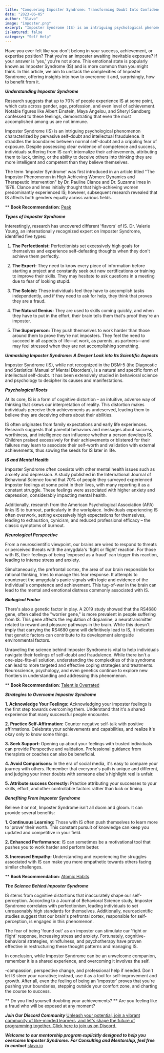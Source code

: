 ```yaml
---
title: "Conquering Imposter Syndrome: Transforming Doubt Into Confidence"
date: "2023-06-05"
author: "Slavo"
image: "imposter.png"
excerpt: "Imposter Syndrome (IS) is an intriguing psychological phenomenon characterized by pervasive self-doubt and intellectual fraudulence..."
isFeatured: false
category: "Self Help"
---
```


Have you ever felt like you don't belong in your success, achievement, or expertise position? That you're an imposter awaiting inevitable exposure? If your answer is 'yes,' you're not alone. This emotional state is popularly known as Imposter Syndrome (IS) and is more common than you might think. In this article, we aim to unstack the complexities of Imposter Syndrome, offering insights into how to overcome it and, surprisingly, how to benefit from it.

**_Understanding Imposter Syndrome_**

Research suggests that up to 70% of people experience IS at some point, which cuts across gender, age, profession, and even level of achievement. Notable figures like Albert Einstein, Maya Angelou, and Sheryl Sandberg confessed to these feelings, demonstrating that even the most accomplished among us are not immune.

Imposter Syndrome (IS) is an intriguing psychological phenomenon characterized by pervasive self-doubt and intellectual fraudulence. It straddles the boundaries between normal self-doubt and a crippling fear of exposure. Despite possessing clear evidence of competence and success, individuals suffering from IS can't internalize their achievements, attributing them to luck, timing, or the ability to deceive others into thinking they are more intelligent and competent than they believe themselves.

The term 'Imposter Syndrome' was first introduced in an article titled "The Impostor Phenomenon in High Achieving Women: Dynamics and Therapeutic Intervention" by Dr. Pauline Clance and Dr. Suzanne Imes in 1978. Clance and Imes initially thought that high-achieving women predominantly experienced IS; however, subsequent research revealed that IS affects both genders equally across various fields.

\*\* **Book Recommendation**: [Peak](https://amzn.to/45FLNhX)

**_Types of Imposter Syndrome_**

Interestingly, research has uncovered different 'flavors' of IS. Dr. Valerie Young, an internationally recognized expert on Imposter Syndrome, identified five types:

1. **The Perfectionist:** Perfectionists set excessively high goals for themselves and experience self-defeating thoughts when they don't achieve them perfectly.

2. **The Expert:** They need to know every piece of information before starting a project and constantly seek out new certifications or training to improve their skills. They may hesitate to ask questions in a meeting due to fear of looking stupid.

3. **The Soloist:** These individuals feel they have to accomplish tasks independently, and if they need to ask for help, they think that proves they are a fraud.

4. **The Natural Genius:** They are used to skills coming quickly, and when they have to put in the effort, their brain tells them that's proof they're an imposter.

5. **The Superperson:** They push themselves to work harder than those around them to prove they're not imposters. They feel the need to succeed in all aspects of life—at work, as parents, as partners—and may feel stressed when they are not accomplishing something.

**_Unmasking Imposter Syndrome: A Deeper Look into Its Scientific Aspects_**

Imposter Syndrome (IS), while not recognized in the DSM-5 (the Diagnostic and Statistical Manual of Mental Disorders), is a natural and specific form of intellectual self-doubt. It has been extensively studied in behavioral science and psychology to decipher its causes and manifestations.

**_Psychological Roots_**

At its core, IS is a form of cognitive distortion – an intuitive, adverse way of thinking that skews our interpretation of reality. This distortion makes individuals perceive their achievements as undeserved, leading them to believe they are deceiving others about their abilities.

IS often originates from family expectations and early life experiences. Research suggests that parental behaviors and messages about success, worthiness, and intelligence can influence whether a person develops IS. Children praised excessively for their achievements or blistered for their failures may learn to associate their self-worth and validation with external achievements, thus sowing the seeds for IS later in life.

**_IS and Mental Health_**

Imposter Syndrome often coexists with other mental health issues such as anxiety and depression. A study published in the International Journal of Behavioral Science found that 70% of people they surveyed experienced imposter feelings at some point in their lives, with many reporting it as a constant struggle. These feelings were associated with higher anxiety and depression, considerably impacting mental health.

Additionally, research from the American Psychological Association (APA) links IS to burnout, particularly in the workplace. Individuals experiencing IS often overwork, setting excessively high expectations for themselves, leading to exhaustion, cynicism, and reduced professional efficacy – the classic symptoms of burnout.

**_Neurological Perspective_**

From a neuroscientific viewpoint, our brains are wired to respond to threats or perceived threats with the amygdala's 'fight or flight' reaction. For those with IS, their feelings of being 'exposed as a fraud' can trigger this reaction, leading to intense stress and anxiety.

Simultaneously, the prefrontal cortex, the area of our brain responsible for rational thinking, tries to manage this fear response. It attempts to counteract the amygdala's panic signals with logic and evidence of the individual's competence and achievement. This tug-of-war in the brain can lead to the mental and emotional distress commonly associated with IS.

**_Biological Factor_**

There's also a genetic factor in play. A 2019 study showed that the RS4680 gene, often called the "worrier gene," is more prevalent in people suffering from IS. This gene affects the regulation of dopamine, a neurotransmitter related to reward and pleasure pathways in the brain. While this doesn't imply that carrying the RS4680 gene will definitively lead to IS, it indicates that genetic factors can contribute to its development alongside environmental factors.

Unraveling the science behind Imposter Syndrome is vital to help individuals navigate their feelings of self-doubt and fraudulence. While there isn't a one-size-fits-all solution, understanding the complexities of this syndrome can lead to more targeted and effective coping strategies and treatments. Neuroscience, psychology, and even genetics continue to explore new frontiers in understanding and addressing this phenomenon.

\*\* **Book Recommendation**: [Talent is Overrated](https://amzn.to/3oF9JkT)

**_Strategies to Overcome Imposter Syndrome_**

**1. Acknowledge Your Feelings:** Acknowledging your imposter feelings is the first step towards overcoming them. Understand that it's a shared experience that many successful people encounter.

**2. Practice Self-Affirmation:** Counter negative self-talk with positive affirmations. Celebrate your achievements and capabilities, and realize it's okay only to know some things.

**3. Seek Support:** Opening up about your feelings with trusted individuals can provide Perspective and validation. Professional guidance from therapists or coaches can also be beneficial.

**4. Avoid Comparisons:** In the era of social media, it's easy to compare your journey with others. Remember that everyone's path is unique and different, and judging your inner doubts with someone else's highlight reel is unfair.

**5. Attribute success Correctly:** Practice attributing your successes to your skills, effort, and other controllable factors rather than luck or timing.

**_Benefiting From Imposter Syndrome_**

Believe it or not, Imposter Syndrome isn't all doom and gloom. It can provide several benefits:

**1. Continuous Learning:** Those with IS often push themselves to learn more to 'prove' their worth. This constant pursuit of knowledge can keep you updated and competitive in your field.

**2. Enhanced Performance:** IS can sometimes be a motivational tool that pushes you to work harder and perform better.

**3. Increased Empathy:** Understanding and experiencing the struggles associated with IS can make you more empathetic towards others facing similar challenges.

\*\* **Book Recommendation**: [Atomic Habits](https://amzn.to/3WLcmy5)

**_The Science Behind Imposter Syndrome_**

IS stems from cognitive distortions that inaccurately shape our self-perception. According to a Journal of Behavioral Science study, Imposter Syndrome correlates with perfectionism, leading individuals to set unreasonably high standards for themselves. Additionally, neuroscientific studies suggest that our brain's prefrontal cortex, responsible for self-perception, is engaged in this phenomenon.

The fear of being 'found out' as an imposter can stimulate our 'fight or flight' response, increasing stress and anxiety. Fortunately, cognitive-behavioral strategies, mindfulness, and psychotherapy have proven effective in restructuring these thought patterns and managing IS.

In conclusion, while Imposter Syndrome can be an unwelcome companion, remember it is a shared experience, and overcoming it involves the self.

-compassion, perspective change, and professional help if needed. Don't let IS steer your narrative; instead, use it as a tool for self-improvement and growth. After all, even the feeling of being an 'imposter' proves that you're pushing your boundaries, stepping outside your comfort zone, and charting the course to success.

\*\* Do you find yourself doubting your achievements?
\*\* Are you feeling like a fraud who will be exposed at any moment?

**_Join Our Discord Community_** [Unleash your potential, join a vibrant community of like-minded learners, and let's shape the future of programming together. Click here to join us on Discord.](https://discord.gg/SdwAYvFT)

**_Welcome to our mentorship program explicitly designed to help you overcome Imposter Syndrome._**
**_For Consulting and Mentorship, feel free to contact_** [slavo.io](/contact)
